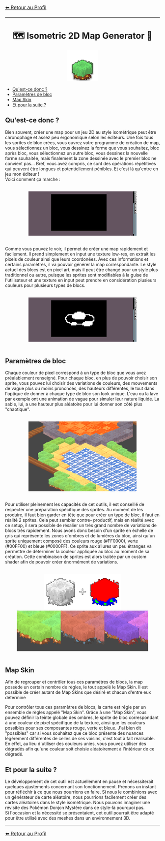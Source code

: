 ﻿<font size = "3"> 

[⬅️ Retour au Profil](https://github.com/Ash2oPS)

</font>

---
<div align="center">

# :world_map: Isometric 2D Map Generator :triangular_ruler:

<img src="Resources/Images/I_IsoMapLogo.png" alt= Blender width="20%" height="30%">
<br>
</div>

- [Qu'est-ce donc ?](https://github.com/Ash2oPS/Ash2oPS/blob/main/TOOL_ISOMETRIC_MAP_GENERATOR.md#what-is-it)
- [Paramètres de bloc](https://github.com/Ash2oPS/Ash2oPS/blob/main/TOOL_ISOMETRIC_MAP_GENERATOR.md#block-parameters)
- [Map Skin](https://github.com/Ash2oPS/Ash2oPS/blob/main/TOOL_ISOMETRIC_MAP_GENERATOR.md#map-skin)
- [Et pour la suite ?](https://github.com/Ash2oPS/Ash2oPS/blob/main/TOOL_ISOMETRIC_MAP_GENERATOR.md#whats-next)



## Qu'est-ce donc ?

Bien souvent, créer une map pour un jeu 2D au style isométrique peut être chronophage et assez peu ergonomique selon les éditeurs. Une
fois tous les sprites de bloc crées, vous ouvrez votre programme de création de map, vous sélectionnez un bloc, vous dessinez la forme
que vous souhaitez, bloc après bloc, vous sélectionnez un autre bloc, vous dessinez la nouvelle forme souhaitée, mais finalement la zone
dessinée avec le premier bloc ne convient pas... Bref, vous avez compris, ce sont des opérations répétitives qui peuvent être longues
et potentiellement pénibles. Et c'est là qu'entre en jeu mon éditeur !  
Voici comment ça marche :

<br>
<div align="center">
<img src="Resources/GIFs/GIF_IsoMapGenerator_Demo_01.gif" alt= IsoMapGenDemo1 width="70%" height="70%">
</div>
<br>

Comme vous pouvez le voir, il permet de créer une map rapidement et facilement. Il prend simplement en input une texture low-res, en 
extrait les pixels de couleur ainsi que leurs coordonées. Avec ces informations et certains paramètres, il va pouvoir générer la map 
correspondante. Le style actuel des blocs est en pixel art, mais il peut être changé pour un style plus traditionnel ou autre, puisque
les sprites sont modifiables à la guise de l'utilisateur et une texture en input peut prendre en considération plusieurs couleurs pour
plusieurs types de blocs.


<br>
<div align="center">
<img src="Resources/GIFs/GIF_IsoMapGenerator_Demo_02.gif" alt= IsoMapGenDemo1 width="70%" height="70%">
</div>
<br>

## Paramètres de bloc

Chaque couleur de pixel correspond à un type de bloc que vous avez préalablement renseigné. Pour chaque bloc, en plus de pouvoir 
choisir son sprite, vous pouvez lui choisir des variations de couleurs, des mouvements de vague plus ou moins prononcés, des hauteurs
différentes, le tout dans l'optique de donner à chaque type de bloc son look unique. L'eau ou la lave par exemple ont une animation
de vague pour simuler leur nature liquide. La sable, lui, a une hauteur plus aléatoire pour lui donner son côté plus "chaotique".

<br>
<div align="center">
<img src="Resources/GIFs/GIF_IsoMapGenerator_Demo_03.gif" alt= IsoMapGenDemo1 width="70%" height="70%">
</div>
<br>

Pour utiliser pleinement les capacités de cet outils, il est conseillé de respecter une préparation spécifique des sprites. Au moment 
de les produire, il faut bien garder en tête que pour créer un type de bloc, il faut en réalité 2 sprites. Cela peut sembler contre-
productif, mais en réalité avec ce setup, il sera possible de résalier un très grand nombre de variations de blocs très rapidement. 
Nous avons donc besoin d'un sprite en échelle de gris qui représente les zones d'ombres et de lumières du bloc, ainsi qu'un sprite 
uniquement composé des couleurs rouge (#FF0000), verte (#00FF00) et bleue (#0000FF). Ce sprite aux allures un peu étranges va permettre
de déterminer la couleur appliquée au bloc au moment de sa création. Cette combinaison de sprites est alors traitée par un custom shader
afin de pouvoir créer énormément de variations.

<br>
<div align="center">
<img src="Resources/Images/I_IsoMapGenerator_SpriteBlock_01.png" alt= SpriteBlock01 width="50%" height="50%">
<img src="Resources/Images/I_IsoMapGenerator_SpriteBlock_02.png" alt= SpriteBlock02 width="85%" height="85%">
</div>
<br>

## Map Skin

Afin de regrouper et contrôler tous ces paramètres de blocs, la map possède un certain nombre de règles, le tout appelé le Map Skin.
Il est possible de créer autant de Map Skins que désiré et chacun d'entre eux détermine  

Pour contrôler tous ces paramètres de blocs, la carte est régie par un ensemble de règles appelé "Map Skin". Grâce à une "Map Skin",
vous pouvez définir la teinte globale des ombres, le sprite de bloc correspondant à une couleur de pixel spécifique de la texture, 
ainsi que les couleurs possibles pour ses composantes rouge, verte et bleue. J'ai bien dit "possibles" car si vous souhaitez que ce 
bloc présente des nuances légèrement différentes de celles de ses voisins, c'est tout à fait réalisable. En effet, au lieu d'utiliser 
des couleurs unies, vous pouvez utiliser des dégradés afin qu'une couleur soit choisie aléatoirement à l'intérieur de ce dégradé.


## Et pour la suite ?

Le développement de cet outil est actuellement en pause et nécessiterait quelques ajustements concernant son fonctionnement. 
Prenons un instant pour réfléchir à ce que nous pourrions en faire. Si nous le combinions avec un générateur de carte aléatoire, 
nous pourrions facilement créer des cartes aléatoires dans le style isométrique. Nous pouvons imaginer une révisite des Pokémon
Donjon Mystère dans ce style-là pourquoi pas.  
Si l'occasion et la nécessité se présentaient, cet outil pourrait être adapté pour être utilisé avec des meshes dans un environnement
3D.

---

<font size = "3"> 

[⬅️ Retour au Profil](https://github.com/Ash2oPS)

</font>

